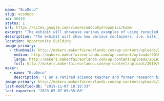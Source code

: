 ```yaml
---
name: "EcoDeco"
slug: ecodeco
id: 36610
status: 1
url: https://sites.google.com/view/ecodecohydroponics/home
excerpt: "The exhibit will showcase various examples of using recycled containers for set and forget hydroponics."
description: "The exhibit will show how various containers, i.e. milk jugs, food delivery trays, storage boxes, can be used as growth containers for set and forget hydroponics. Additionally some containers are decoupaged with recycled materials as a means to add an artistic touch to a patio setting. The intent is to show how anyone, regardless of whether one lives in a house or an apartment, can grow their own food."
location: Opportunity Building
image-primary:
  - thumbnail: http://makers.makerfaireorlando.com/wp-content/uploads/2019/08/IMG_2835-2-150x150.jpg
    medium: http://makers.makerfaireorlando.com/wp-content/uploads/2019/08/IMG_2835-2-250x300.jpg
    large: http://makers.makerfaireorlando.com/wp-content/uploads/2019/08/IMG_2835-2-854x1024.jpg
    full: http://makers.makerfaireorlando.com/wp-content/uploads/2019/08/IMG_2835-2.jpg
maker:
  - name: "EcoDeco"
    description: "I am a retired science teacher and former research biologist. In my retirement, I have explored a number of interests, gardening being one of them. In 2013, I became a master gardener for Seminole county. I have been involved in a variety of projects and one of my favorites is \"set and forget\" hydroponics. With this interest and my passion for promoting recycling, I have put a different spin on the method in an attempt to make it visually appealing and practical for anyone to grow their own food. "
image-primary: http://makers.makerfaireorlando.com/wp-content/uploads/2019/08/DSC_1348-683x1024.jpg
last-modified-db: "2019-11-07 18:18:33"
last-exported: "2020-05-07 09:35:08"
---
```

